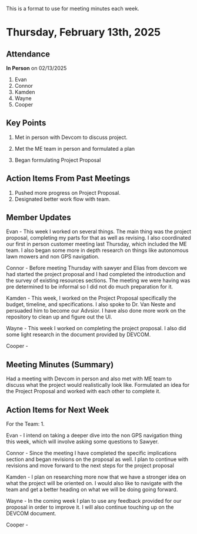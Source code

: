 This is a format to use for meeting minutes each week.

# Thursday, February 13th, 2025

## Attendance

**In Person** on 02/13/2025

1. Evan
2. Connor
3. Kamden
4. Wayne
5. Cooper

## Key Points

1. Met in person with Devcom to discuss project.

2. Met the ME team in person and formulated a plan

3. Began formulating Project Proposal

## Action Items From Past Meetings

1. Pushed more progress on Project Proposal.
2. Designated better work flow with team.

## Member Updates

Evan - This week I worked on several things. The main thing was the project proposal, completing my parts for that as well as revising. I also coordinated our first in person customer meeting last Thursday, which included the ME team. I also began some more in depth research on things like autonomous lawn mowers and non GPS navigation.

Connor - Before meeting Thursday with sawyer and Elias from devcom we had started the project proposal and I had completed the introduction and the survey of existing resources sections. The meeting we were having was pre determined to be informal so I did not do much preparation for it.

Kamden - This week, I worked on the Project Proposal specifically the budget, timeline, and specifications. I also spoke to Dr. Van Neste and persuaded him to become our Advsior. I have also done more work on the repository to clean up and figure out the UI.

Wayne - This week I worked on completing the project proposal. I also did some light research in the document provided by DEVCOM.

Cooper -

## Meeting Minutes (Summary)

Had a meeting with Devcom in person and also met with ME team to discuss what the project would realistically look like. Formulated an idea for the Project Proposal and worked with each other to complete it.

## Action Items for Next Week

For the Team: 1.

Evan - I intend on taking a deeper dive into the non GPS navigation thing this week, which will involve asking some questions to Sawyer. 

Connor - Since the meeting I have completed the specific implications section and began revisions on the proposal as well. I plan to continue with revisions and move forward to the next steps for the project proposal

Kamden - I plan on researching more now that we have a stronger idea on what the project will be oriented on. I would also like to navigate with the team and get a better heading on what we will be doing going forward.

Wayne - In the coming week I plan to use any feedback provided for our proposal in order to improve it. I will also continue touching up on the DEVCOM document.

Cooper -
